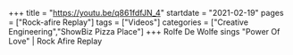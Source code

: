 +++
title = "https://youtu.be/q861fdfJN_4"
startdate = "2021-02-19"
pages = ["Rock-afire Replay"]
tags = ["Videos"]
categories = ["Creative Engineering","ShowBiz Pizza Place"]
+++
Rolfe De Wolfe sings "Power Of Love" | Rock Afire Replay
